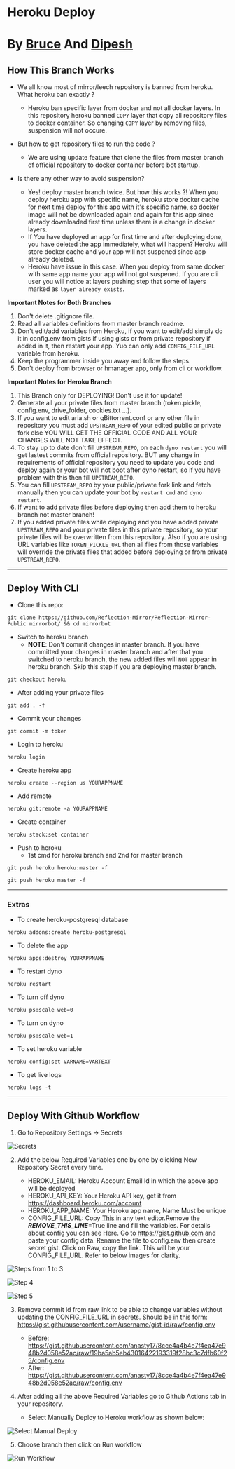 # Heroku Deploy

# By [Bruce](https://github.com/Brooklyn888) And  [Dipesh](https://github.com/dp0148755)

## How This Branch Works

* We all know most of mirror/leech repository is banned from heroku. What heroku ban exactly ?
  - Heroku ban specific layer from docker and not all docker layers. In this repository heroku banned `COPY` layer that copy all repository files to docker container. So changing `COPY` layer by removing files, suspension will not occure.

* But how to get repository files to run the code ?
  - We are using update feature that clone the files from master branch of official repository to docker container before bot startup.

* Is there any other way to avoid suspension?
  - Yes! deploy master branch twice. But how this works ?! When you deploy heroku app with specific name, heroku store docker cache for next time deploy for this app with it's specific name, so docker image will not be downloaded again and again for this app since already downloaded first time unless there is a change in docker layers.
  - If You have deployed an app for first time and after deploying done, you have deleted the app immediately, what will happen? Heroku will store docker cache and your app will not suspened since app already deleted.
  - Heroku have issue in this case. When you deploy from same docker with same app name your app will not got suspened. If you are cli user you will notice at layers pushing step that some of layers marked as `layer already exists`.

**Important Notes for Both Branches**
1. Don't delete .gitignore file.
2. Read all variables definitions from master branch readme.
3. Don't edit/add variables from Heroku, if you want to edit/add simply do it in config.env from gists if using gists or from private repository if added in it, then restart your app. Yuo can only add `CONFIG_FILE_URL` variable from heroku.
4. Keep the programmer inside you away and follow the steps.
5. Don't deploy from browser or hmanager app, only from cli or workflow.

**Important Notes for Heroku Branch**
1. This Branch only for DEPLOYING! Don't use it for update!
2. Generate all your private files from master branch (token.pickle, config.env, drive_folder, cookies.txt ...).
3. If you want to edit aria.sh or qBittorrent.conf or any other file in repository you must add `UPSTREAM_REPO` of your edited public or private fork else YOU WILL GET THE OFFICIAL CODE AND ALL YOUR CHANGES WILL NOT TAKE EFFECT.
4. To stay up to date don't fill `UPSTREAM_REPO`, on each `dyno restart` you will get lastest commits from official repository. BUT any change in requirements of official repository you need to update you code and deploy again or your bot will not boot after dyno restart, so if you have problem with this then fill `UPSTREAM_REPO`.
5. You can fill `UPSTREAM_REPO` by your public/private fork link and fetch manually then you can update your bot by `restart cmd` and `dyno restart`.
6. If want to add private files before deploying then add them to heroku branch not master branch!
7. If you added private files while deploying and you have added private `UPSTREAM_REPO` and your private files in this private repository, so your private files will be overwritten from this repository. Also if you are using URL variables like `TOKEN_PICKLE_URL` then all files from those variables will override the private files that added before deploying or from private `UPSTREAM_REPO`.

------

## Deploy With CLI

- Clone this repo:
```
git clone https://github.com/Reflection-Mirror/Reflection-Mirror-Public mirrorbot/ && cd mirrorbot
```
- Switch to heroku branch
  - **NOTE**: Don't commit changes in master branch. If you have committed your changes in master branch and after that you switched to heroku branch, the new added files will `NOT` appear in heroku branch. Skip this step if you are deploying master branch.
```
git checkout heroku
```
- After adding your private files
```
git add . -f
```
- Commit your changes
```
git commit -m token
```
- Login to heroku
```
heroku login
```
- Create heroku app
```
heroku create --region us YOURAPPNAME
```
- Add remote
```
heroku git:remote -a YOURAPPNAME
```
- Create container
```
heroku stack:set container
```
- Push to heroku
  - 1st cmd for heroku branch and 2nd for master branch
```
git push heroku heroku:master -f
```
```
git push heroku master -f
```

------

### Extras

- To create heroku-postgresql database
```
heroku addons:create heroku-postgresql
```
- To delete the app
```
heroku apps:destroy YOURAPPNAME
```
- To restart dyno
```
heroku restart
```
- To turn off dyno
```
heroku ps:scale web=0
```
- To turn on dyno
```
heroku ps:scale web=1
```
- To set heroku variable
```
heroku config:set VARNAME=VARTEXT
```
- To get live logs
```
heroku logs -t
```

------

## Deploy With Github Workflow

1. Go to Repository Settings -> Secrets

![Secrets](https://telegra.ph/file/9d6ed26f8981c2d2f226c.jpg)

2. Add the below Required Variables one by one by clicking New Repository Secret every time.

   - HEROKU_EMAIL: Heroku Account Email Id in which the above app will be deployed
   - HEROKU_API_KEY: Your Heroku API key, get it from https://dashboard.heroku.com/account
   - HEROKU_APP_NAME: Your Heroku app name, Name Must be unique
   - CONFIG_FILE_URL: Copy [This](https://raw.githubusercontent.com/anasty17/mirror-leech-telegram-bot/master/config_sample.env) in any text editor.Remove the _____REMOVE_THIS_LINE_____=True line and fill the variables. For details about config you can see Here. Go to https://gist.github.com and paste your config data. Rename the file to config.env then create secret gist. Click on Raw, copy the link. This will be your CONFIG_FILE_URL. Refer to below images for clarity.

![Steps from 1 to 3](https://telegra.ph/file/2a27cf34dc0bdba885de9.jpg)

![Step 4](https://telegra.ph/file/fb3b92a1d2c3c1b612ad0.jpg)

![Step 5](https://telegra.ph/file/f0b208e4ea980b575dbe2.jpg)

3. Remove commit id from raw link to be able to change variables without updating the CONFIG_FILE_URL in secrets. Should be in this form: https://gist.githubusercontent.com/username/gist-id/raw/config.env
   - Before: https://gist.githubusercontent.com/anasty17/8cce4a4b4e7f4ea47e948b2d058e52ac/raw/19ba5ab5eb43016422193319f28bc3c7dfb60f25/config.env
   - After: https://gist.githubusercontent.com/anasty17/8cce4a4b4e7f4ea47e948b2d058e52ac/raw/config.env

4. After adding all the above Required Variables go to Github Actions tab in your repository.
   - Select Manually Deploy to Heroku workflow as shown below:

![Select Manual Deploy](https://telegra.ph/file/cff1c24de42c271b23239.jpg)

5. Choose branch then click on Run workflow

![Run Workflow](https://telegra.ph/file/f44c7465d58f9f046328b.png)
